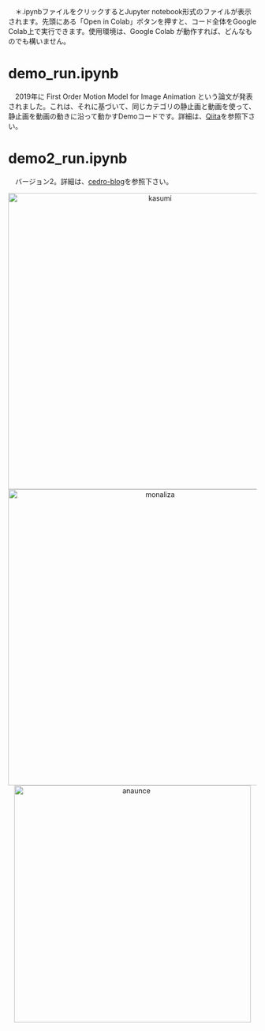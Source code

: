 　＊.ipynbファイルをクリックするとJupyter notebook形式のファイルが表示されます。先頭にある「Open in Colab」ボタンを押すと、コード全体をGoogle Colab上で実行できます。使用環境は、Google Colab が動作すれば、どんなものでも構いません。
 # demo_run.ipynb
　2019年に First Order Motion Model for Image Animation という論文が発表されました。これは、それに基づいて、同じカテゴリの静止画と動画を使って、静止画を動画の動きに沿って動かすDemoコードです。詳細は、[Qiita](https://qiita.com/jun40vn/items/722bd4675246eb7eac46)を参照下さい。

# demo2_run.ipynb
　バージョン2。詳細は、[cedro-blog](http://cedro3.com/ai/first-oder-motion/)を参照下さい。
 
<div align=center style="white-space: nowrap;">
<img src=“https://raw.githubusercontent.com/cedro3/first-order-model/master/sup-mat/kasumi.gif"   width="600" alt="kasumi"/> 
</div>

<div align=center style="white-space: nowrap;">
<img src=“https://raw.githubusercontent.com/cedro3/first-order-model/master/sup-mat/monaliza.gif”   width="600" alt="monaliza"/> 
</div>

<div align=center style="white-space: nowrap;">
<img src=“https://raw.githubusercontent.com/cedro3/first-order-model/master/sup-mat/anaunce.gif”   width="480" alt="anaunce"/> 
</div>

